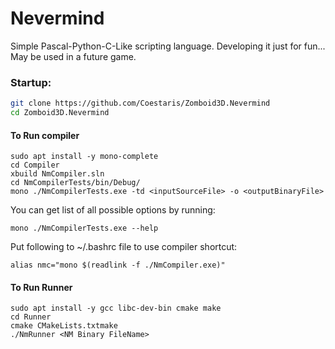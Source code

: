 # Nevermind
Simple Pascal-Python-C-Like scripting language.
Developing it just for fun...
May be used in a future game.

### Startup:
```bash
git clone https://github.com/Coestaris/Zomboid3D.Nevermind
cd Zomboid3D.Nevermind
```

#### To Run compiler
```
sudo apt install -y mono-complete
cd Compiler
xbuild NmCompiler.sln
cd NmCompilerTests/bin/Debug/
mono ./NmCompilerTests.exe -td <inputSourceFile> -o <outputBinaryFile>
```
You can get list of all possible options by running:
```
mono ./NmCompilerTests.exe --help
```
Put following to ~/.bashrc file to use compiler shortcut:
```
alias nmc="mono $(readlink -f ./NmCompiler.exe)"
```

#### To Run Runner
```
sudo apt install -y gcc libc-dev-bin cmake make
cd Runner
cmake CMakeLists.txtmake
./NmRunner <NM Binary FileName>
```
